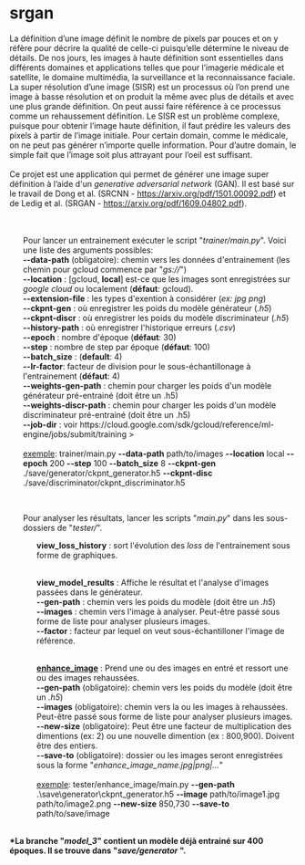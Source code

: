 # srgan

La définition d’une image définit le nombre de pixels par pouces et on y réfère pour décrire la qualité de celle-ci puisqu’elle détermine le niveau de détails. De nos jours, les images à haute définition sont essentielles dans différents domaines et applications telles que pour l’imagerie médicale et satellite, le domaine multimédia, la surveillance et la reconnaissance faciale. La super résolution d’une image (SISR) est un processus où l’on prend une image à basse résolution et on produit la même avec plus de détails et avec une plus grande définition. On peut aussi faire référence à ce processus comme un rehaussement définition. Le SISR est un problème complexe, puisque pour obtenir l’image haute définition, il faut prédire les valeurs des pixels à partir de l’image initiale. Pour certain domain, comme le médicale, on ne peut pas générer n’importe quelle information. Pour d’autre domain, le simple fait que l’image soit plus attrayant pour l’oeil est suffisant.
<br><br>
Ce projet est une application qui permet de générer une image super définition à l’aide d'un <i>generative
 adversarial network</i> (GAN). Il est basé sur le travail de Dong et al. (SRCNN - https://arxiv.org/pdf/1501.00092.pdf) et de Ledig et al. (SRGAN - https://arxiv.org/pdf/1609.04802.pdf). <br>
<br><br>

<ul>
Pour lancer un entrainement exécuter le script "<i>trainer/main.py</i>". Voici une liste des arguments possibles: <br>
    <b>--data-path</b> (obligatoire): chemin vers les données d'entrainement (les chemin pour gcloud commence par "<i>gs://</i>")<br>
    <b>--location</b> : [gcloud, <b>local</b>] est-ce que les images sont enregistrées sur <i>google cloud</i> ou
     localement (<b>défaut</b>: gcloud). <br>
    <b>--extension-file</b> :  les types d'exention à considérer (<i>ex: jpg png</i>)<br>
    <b>--ckpnt-gen</b> : où enregistrer les poids du modèle générateur (<i>.h5</i>)<br>
    <b>--ckpnt-discr</b> : où enregistrer les poids du modèle discriminateur (<i>.h5</i>)<br>
    <b>--history-path</b> : où enregistrer l'historique erreurs (<i>.csv</i>)<br>
    <b>--epoch</b> : nombre d'époque (<b>défaut</b>: 30) <br>
    <b>--step</b> : nombre de step par époque (<b>défaut</b>: 100) <br>
    <b>--batch_size</b> : (<b>default</b>: 4)<br>
    <b>--lr-factor</b>: facteur de division pour le sous-échantillonage à l'entrainement (<b>défaut</b>: 4) <br>
    <b>--weights-gen-path</b> : chemin pour charger les poids d'un modèle générateur pré-entrainé (doit être un .h5)<br>
    <b>--weights-discr-path</b> : chemin pour charger les poids d'un modèle discriminateur pré-entrainé (doit être un
     .h5)<br>
     <b>--job-dir</b> : voir https://cloud.google.com/sdk/gcloud/reference/ml-engine/jobs/submit/training
     >
     <br><br>
     <u>exemple</u>: trainer/main.py <b>--data-path</b> path/to/images <b>--location</b> local <b
     >--epoch</b> 200 <b>--step</b> 100 <b>--batch_size</b> 8 <b>--ckpnt-gen</b> ./save/generator/ckpnt_generator.h5
       <b>--ckpnt-disc</b> ./save/discriminator/ckpnt_discriminator.h5
</ul>
<br>
<ul>
Pour analyser les résultats, lancer les scripts "<i>main.py</i>" dans les sous-dossiers de "<i>tester/</i>".
    <ul>
    <b>view_loss_history</b> : sort l'évolution des <i>loss</i> de l'entrainement sous forme de graphiques.
    </ul>
 <br>
    <ul>
    <b>view_model_results</b> : Affiche le résultat et l'analyse d'images passées dans le générateur.<br>
    <b>--gen-path</b> : chemin vers les poids du modèle (doit être un <i>.h5</i>) <br>
    <b>--images</b> : chemin vers l'image à analyser. Peut-être passé sous forme de liste pour analyser plusieurs
     images.<br>
     <b>--factor</b> : facteur par lequel on veut sous-échantilloner l'image de référence.<br>
    </ul>
 <br>
    <ul>
    <u><b>enhance_image</b></u> : Prend une ou des images en entré et ressort une ou des images rehaussées.<br>
    <b>--gen-path</b> (obligatoire): chemin vers les poids du modèle (doit être un <i>.h5</i>) <br>
    <b>--images</b> (obligatoire): chemin vers la ou les images à rehaussées. Peut-être passé sous forme de liste pour analyser
     plusieurs images.<br>
    <b>--new-size</b> (obligatoire): Peut être une facteur de multiplication des dimentions (ex: 2) ou une nouvelle dimention (ex
     : 800,900). Doivent être des entiers.
    <br>
    <b>--save-to</b> (obligatoire): dossier ou les images seront enregistrées sous la forme "<i>enhance_image_name.jpg|png|...</i>"
    <br><br>
    <u>exemple</u>: tester/enhance_image/main.py <b>--gen-path</b> .\save\generator\ckpnt_generator.h5 <b>--image</b
    > path/to/image1.jpg path/to/image2.png <b>--new-size</b> 850,730 <b>--save-to</b> path/to/save/image
    </ul>
</ul>
 <br>
<b>*La branche "<i>model_3</i>" contient un modèle déjà entrainé sur 400 époques. Il se trouve dans "<i>save/generator
</i>".</b>
